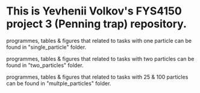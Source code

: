 # This is Yevhenii Volkov's FYS4150 project 3 (Penning trap) repository.

programmes, tables & figures that related to tasks with one particle can be found in "single_particle" folder.

programmes, tables & figures that related to tasks with two particles can be found in "two_particles" folder.

programmes, tables & figures that related to tasks with 25 & 100 particles can be found in "multple_particles" folder.
